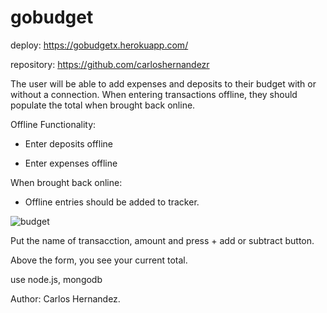 # gobudget

  


deploy: 
 https://gobudgetx.herokuapp.com/
 

repository: 
https://github.com/carloshernandezr



The user will be able to add expenses and deposits to their budget with or without a connection. When entering transactions offline, they should populate the total when brought back online.

Offline Functionality:

  * Enter deposits offline

  * Enter expenses offline

When brought back online:

  * Offline entries should be added to tracker.
  
![budget](https://user-images.githubusercontent.com/56489980/81466157-933e3d00-918c-11ea-98e0-a552eecc490f.png)

  
  
  Put the name of transacction, amount and press + add or subtract button.
  
  Above the form, you see your current total.
  
  use node.js, mongodb
  
  
  Author: Carlos Hernandez.

